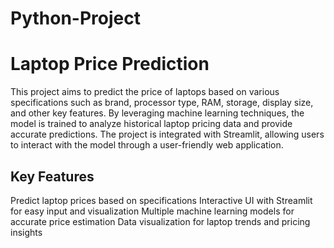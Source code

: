 # Python-Project
# Laptop Price Prediction

This project aims to predict the price of laptops based on various specifications such as brand, processor type, RAM, storage, display size, and other key features. By leveraging machine learning techniques, the model is trained to analyze historical laptop pricing data and provide accurate predictions. The project is integrated with Streamlit, allowing users to interact with the model through a user-friendly web application.

## Key Features
Predict laptop prices based on specifications
Interactive UI with Streamlit for easy input and visualization
Multiple machine learning models for accurate price estimation
Data visualization for laptop trends and pricing insights

